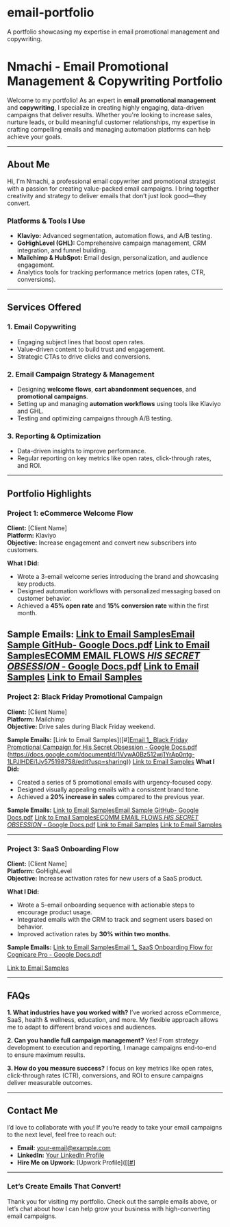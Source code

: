 # email-portfolio
A portfolio showcasing my expertise in email promotional management and copywriting.
# **Nmachi - Email Promotional Management & Copywriting Portfolio**

Welcome to my portfolio! As an expert in **email promotional management** and **copywriting**, I specialize in creating highly engaging, data-driven campaigns that deliver results. Whether you're looking to increase sales, nurture leads, or build meaningful customer relationships, my expertise in crafting compelling emails and managing automation platforms can help achieve your goals.

---

## **About Me**
Hi, I’m Nmachi, a professional email copywriter and promotional strategist with a passion for creating value-packed email campaigns. I bring together creativity and strategy to deliver emails that don’t just look good—they convert.

### **Platforms & Tools I Use**
- **Klaviyo:** Advanced segmentation, automation flows, and A/B testing.
- **GoHighLevel (GHL):** Comprehensive campaign management, CRM integration, and funnel building.
- **Mailchimp & HubSpot:** Email design, personalization, and audience engagement.
- Analytics tools for tracking performance metrics (open rates, CTR, conversions).

---

## **Services Offered**

### **1. Email Copywriting**
- Engaging subject lines that boost open rates.
- Value-driven content to build trust and engagement.
- Strategic CTAs to drive clicks and conversions.

### **2. Email Campaign Strategy & Management**
- Designing **welcome flows**, **cart abandonment sequences**, and **promotional campaigns**.
- Setting up and managing **automation workflows** using tools like Klaviyo and GHL.
- Testing and optimizing campaigns through A/B testing.

### **3. Reporting & Optimization**
- Data-driven insights to improve performance.
- Regular reporting on key metrics like open rates, click-through rates, and ROI.

---

## **Portfolio Highlights**

### **Project 1: eCommerce Welcome Flow**
**Client:** [Client Name]  
**Platform:** Klaviyo  
**Objective:** Increase engagement and convert new subscribers into customers.

**What I Did:**
- Wrote a 3-email welcome series introducing the brand and showcasing key products.
- Designed automation workflows with personalized messaging based on customer behavior.
- Achieved a **45% open rate** and **15% conversion rate** within the first month.

**Sample Emails:**
[Link to Email Samples](#)[Email Sample GitHub- Google Docs.pdf](https://github.com/user-attachments/files/18580326/Email.Sample.GitHub-.Google.Docs.pdf)
[Link to Email Samples](#)[ECOMM EMAIL FLOWS _HIS SECRET OBSESSION_ - Google Docs.pdf](https://github.com/user-attachments/files/18580354/ECOMM.EMAIL.FLOWS._HIS.SECRET.OBSESSION_.-.Google.Docs.pdf)
[Link to Email Samples]([#](https://docs.google.com/document/d/1VywA0Bz512wj1YrAp0ntg-1LPJlHDEi1Jy5751987S8/edit?usp=sharing))
[Link to Email Samples]([#](https://docs.google.com/document/d/1kdxm_avcG_BOAbRpx1BnHwrSMHmTZvgJCoAVUpCdAP0/edit?usp=sharing))
---

### **Project 2: Black Friday Promotional Campaign**
**Client:** [Client Name]  
**Platform:** Mailchimp  
**Objective:** Drive sales during Black Friday weekend.

**Sample Emails:**
[Link to Email Samples]([#][Email 1_ Black Friday Promotional Campaign for His Secret Obsession - Google Docs.pdf](https://github.com/user-attachments/files/18580423/Email.1_.Black.Friday.Promotional.Campaign.for.His.Secret.Obsession.-.Google.Docs.pdf)
(https://docs.google.com/document/d/1VywA0Bz512wj1YrAp0ntg-1LPJlHDEi1Jy5751987S8/edit?usp=sharing))
[Link to Email Samples](#)
**What I Did:**
- Created a series of 5 promotional emails with urgency-focused copy.
- Designed visually appealing emails with a consistent brand tone.
- Achieved a **20% increase in sales** compared to the previous year.

**Sample Emails:**
[Link to Email Samples](#)[Email Sample GitHub- Google Docs.pdf](https://github.com/user-attachments/files/18580326/Email.Sample.GitHub-.Google.Docs.pdf)
[Link to Email Samples](#)[ECOMM EMAIL FLOWS _HIS SECRET OBSESSION_ - Google Docs.pdf](https://github.com/user-attachments/files/18580354/ECOMM.EMAIL.FLOWS._HIS.SECRET.OBSESSION_.-.Google.Docs.pdf)
[Link to Email Samples]([#](https://docs.google.com/document/d/1VywA0Bz512wj1YrAp0ntg-1LPJlHDEi1Jy5751987S8/edit?usp=sharing))
[Link to Email Samples]([#](https://docs.google.com/document/d/1kdxm_avcG_BOAbRpx1BnHwrSMHmTZvgJCoAVUpCdAP0/edit?usp=sharing))



---

### **Project 3: SaaS Onboarding Flow**
**Client:** [Client Name]  
**Platform:** GoHighLevel  
**Objective:** Increase activation rates for new users of a SaaS product.

**What I Did:**
- Wrote a 5-email onboarding sequence with actionable steps to encourage product usage.
- Integrated emails with the CRM to track and segment users based on behavior.
- Improved activation rates by **30% within two months**.

**Sample Emails:**
[Link to Email Samples](#)[Email 1_ SaaS Onboarding Flow for Cognicare Pro - Google Docs.pdf](https://github.com/user-attachments/files/18580384/Email.1_.SaaS.Onboarding.Flow.for.Cognicare.Pro.-.Google.Docs.pdf)

[Link to Email Samples]([#](https://docs.google.com/document/d/1ah4x1izomE53vmXIC6s_BmAL0V24bw8y9D9M91byo-c/edit?usp=sharing))

---

## **FAQs**

**1. What industries have you worked with?**
I’ve worked across eCommerce, SaaS, health & wellness, education, and more. My flexible approach allows me to adapt to different brand voices and audiences.

**2. Can you handle full campaign management?**
Yes! From strategy development to execution and reporting, I manage campaigns end-to-end to ensure maximum results.

**3. How do you measure success?**
I focus on key metrics like open rates, click-through rates (CTR), conversions, and ROI to ensure campaigns deliver measurable outcomes.

---

## **Contact Me**
I’d love to collaborate with you! If you’re ready to take your email campaigns to the next level, feel free to reach out:

- **Email:** [your-email@example.com](mailto:nmachicopywriter@gmailcom)  
- **LinkedIn:** [Your LinkedIn Profile]([#](https://www.linkedin.com/in/nmachi-njemanze-81b04a77?utm_source=share&utm_campaign=share_via&utm_content=profile&utm_medium=android_app))  
- **Hire Me on Upwork:** [Upwork Profile]([[[#](https://www.upwork.com/freelancers/~010d86ea059a3fde09?mp_source=share)]

---

### **Let’s Create Emails That Convert!**

Thank you for visiting my portfolio. Check out the sample emails above, or let’s chat about how I can help grow your business with high-converting email campaigns.

